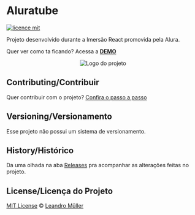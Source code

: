 # Aluratube

[![licence mit](https://img.shields.io/github/license/mullerino/Aluratube)](https://github.com/afonsopacifer/open-source-boilerplate/blob/master/LICENSE.md)

Projeto desenvolvido durante a Imersão React promovida pela Alura.
 
Quer ver como ta ficando? Acessa a [**DEMO**](https://aluratube-livid-mu.vercel.app)

<p align="center">
  <img alt="Logo do projeto" src="" />
</p>

## Contributing/Contribuir
Quer contribuir com o projeto? [Confira o passo a passo](./CONTRIBUTING.md)

## Versioning/Versionamento

Esse projeto não possui um sistema de versionamento.

## History/Histórico
Da uma olhada na aba [Releases](https://github.com/mullerino/aluratube/releases) pra acompanhar as alterações feitas no projeto.

## License/Licença do Projeto
[MIT License](./LICENSE.md) © [Leandro Müller](http://leandro-muller.soukick.com.br/index/)
